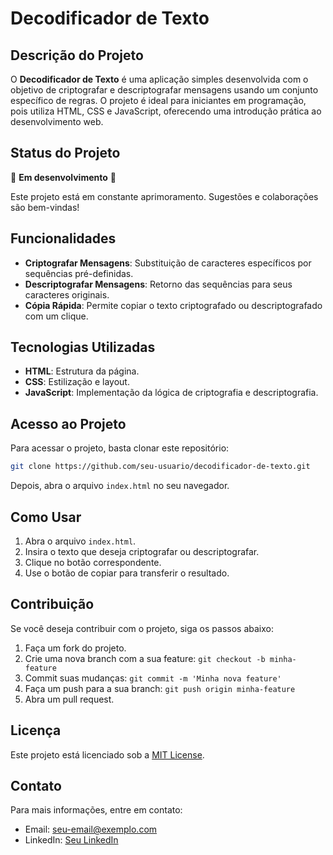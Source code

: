 
# Decodificador de Texto

## Descrição do Projeto

O **Decodificador de Texto** é uma aplicação simples desenvolvida com o objetivo de criptografar e descriptografar mensagens usando um conjunto específico de regras. O projeto é ideal para iniciantes em programação, pois utiliza HTML, CSS e JavaScript, oferecendo uma introdução prática ao desenvolvimento web.

## Status do Projeto

🚧 **Em desenvolvimento** 🚧

Este projeto está em constante aprimoramento. Sugestões e colaborações são bem-vindas!

## Funcionalidades

- **Criptografar Mensagens**: Substituição de caracteres específicos por sequências pré-definidas.
- **Descriptografar Mensagens**: Retorno das sequências para seus caracteres originais.
- **Cópia Rápida**: Permite copiar o texto criptografado ou descriptografado com um clique.

## Tecnologias Utilizadas

- **HTML**: Estrutura da página.
- **CSS**: Estilização e layout.
- **JavaScript**: Implementação da lógica de criptografia e descriptografia.

## Acesso ao Projeto

Para acessar o projeto, basta clonar este repositório:

```bash
git clone https://github.com/seu-usuario/decodificador-de-texto.git
```

Depois, abra o arquivo `index.html` no seu navegador.

## Como Usar

1. Abra o arquivo `index.html`.
2. Insira o texto que deseja criptografar ou descriptografar.
3. Clique no botão correspondente.
4. Use o botão de copiar para transferir o resultado.

## Contribuição

Se você deseja contribuir com o projeto, siga os passos abaixo:

1. Faça um fork do projeto.
2. Crie uma nova branch com a sua feature: `git checkout -b minha-feature`
3. Commit suas mudanças: `git commit -m 'Minha nova feature'`
4. Faça um push para a sua branch: `git push origin minha-feature`
5. Abra um pull request.

## Licença

Este projeto está licenciado sob a [MIT License](LICENSE).

## Contato

Para mais informações, entre em contato:

- Email: seu-email@exemplo.com
- LinkedIn: [Seu LinkedIn](https://www.linkedin.com/in/seu-perfil)
